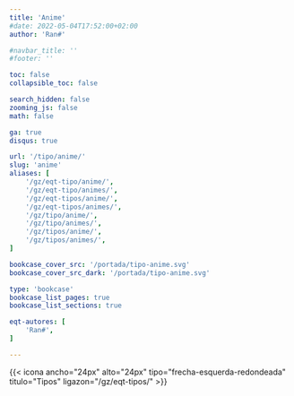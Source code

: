 ```yaml
---
title: 'Anime'
#date: 2022-05-04T17:52:00+02:00
author: 'Ran#'

#navbar_title: ''
#footer: ''

toc: false
collapsible_toc: false

search_hidden: false
zooming_js: false
math: false

ga: true
disqus: true

url: '/tipo/anime/'
slug: 'anime'
aliases: [
    '/gz/eqt-tipo/anime/',
    '/gz/eqt-tipo/animes/',
    '/gz/eqt-tipos/anime/',
    '/gz/eqt-tipos/animes/',
    '/gz/tipo/anime/',
    '/gz/tipo/animes/',
    '/gz/tipos/anime/',
    '/gz/tipos/animes/',
]

bookcase_cover_src: '/portada/tipo-anime.svg'
bookcase_cover_src_dark: '/portada/tipo-anime.svg'

type: 'bookcase'
bookcase_list_pages: true
bookcase_list_sections: true

eqt-autores: [
    'Ran#',
]

---
```


{{< icona ancho="24px" alto="24px" tipo="frecha-esquerda-redondeada" titulo="Tipos" ligazon="/gz/eqt-tipos/" >}}
